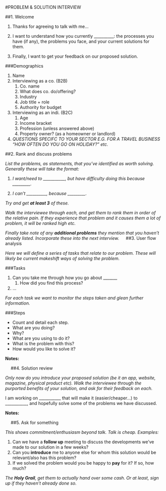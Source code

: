#PROBLEM & SOLUTION INTERVIEW ##1. Welcome1.	Thanks for agreeing to talk with me…
2.	I want to understand how you currently __________: the processes you have (if any), the problems you face, and your current solutions for them.
3.	Finally, I want to get your feedback on our proposed solution.
###Demographics
1.	Name2.	Interviewing as a co. (B2B)
	1. Co. name 	2. What does co. do/offering?	3.	Industry	4.	Job title + role	5.	Authority for budget3.	Interviewing as an indi. (B2C)	1.	Age	2.	Income bracket	3.	Profession (unless answered above)	4.	Property owner? (as a homeowner or landlord)4. *QUESTIONS SPECIFC TO YOUR SECTOR E.G. FOR A TRAVEL BUSINESS “HOW OFTEN DO YOU GO ON HOLIDAY?” etc.*
##2. Rank and discuss problems
*List the problems, as statements, that you’ve identified as worth solving. Generally these will take the format:*
1.	*I want/need to ___________, but have difficulty doing this because _________.*
2.	*I can’t __________, because _________.*
*Try and get **at least 3** of these.*
*Walk the interviewee through each, and get them to rank them in order of the relative pain. If they experience that problem and it causes them a lot of problem, it will be ranked high etc.*
*Finally take note of any **additional problems** they mention that you haven’t already listed. Incorporate these into the next interview.* ##3. User flow analysis
*Here we will define a series of tasks that relate to our problem. These will likely be current makeshift ways of solving the problem.*
###Tasks1.	Can you take me through how you go about _______	1.	How did you find this process?1.	…
*For each task we want to monitor the steps taken and glean further information.*
###Steps-	Count and detail each step.-	What are you doing?-	Why?-	What are you using to do it?-	What is the problem with this?-	How would you like to solve it?
**Notes:**

 ##4. Solution review
*Only now do you introduce your proposed solution (be it an app, website, magazine, physical product etc). Walk the interviewee through the purported benefits of your solution, and ask for their feedback on each.*
I am working on ___________ that will make it (easier/cheaper…) to ___________, and hopefully solve some of the problems we have discussed.
**Notes:** ##5. Ask for something 
*This shows commitment/enthusiasm beyond talk. Talk is cheap. Examples:*
1.	Can we have a **follow up** meeting to discuss the developments we’ve made to our solution in a few weeks?2.	Can you **introduce** me to anyone else for whom this solution would be relevant/also has this problem?3.	If we solved the problem would you be happy to **pay** for it? If so, how much?
*The **Holy Grail**, get them to actually hand over some cash. Or at least, sign up if they haven’t already done so.*
